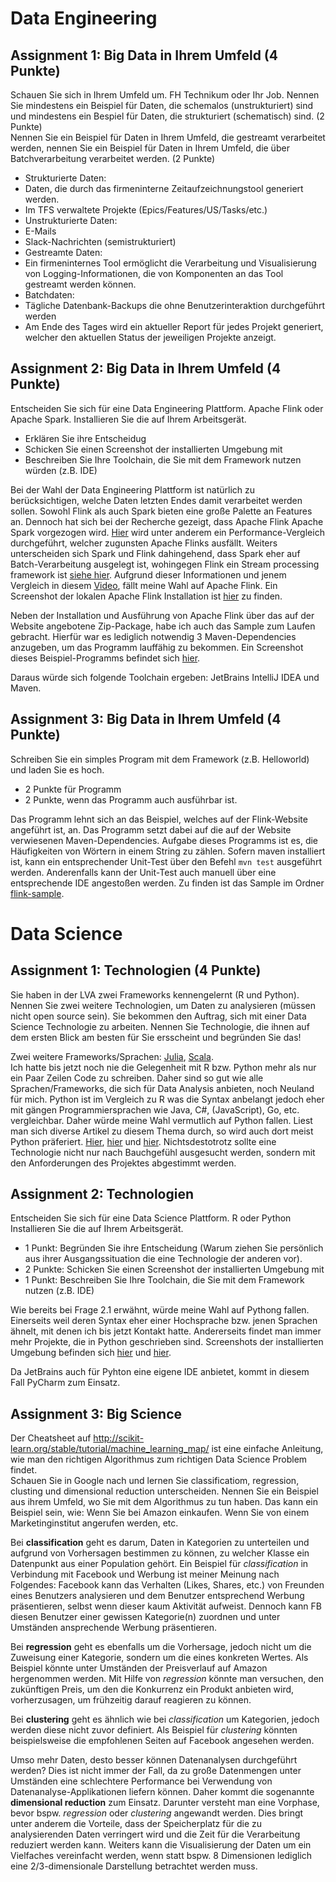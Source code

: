 # Data Engineering
## Assignment 1: Big Data in Ihrem Umfeld (4 Punkte)
Schauen Sie sich in Ihrem Umfeld um. FH Technikum oder Ihr Job. Nennen Sie mindestens ein Beispiel für Daten, die schemalos (unstrukturiert) sind und mindestens ein Bespiel für Daten, die strukturiert (schematisch) sind. (2 Punkte)  
Nennen Sie ein Beispiel für Daten in Ihrem Umfeld, die gestreamt verarbeitet werden, nennen Sie ein Beispiel für Daten in Ihrem Umfeld, die über Batchverarbeitung verarbeitet werden. (2 Punkte)

* Strukturierte Daten:
 * Daten, die durch das firmeninterne Zeitaufzeichnungstool generiert werden.
 * Im TFS verwaltete Projekte (Epics/Features/US/Tasks/etc.)
* Unstrukturierte Daten:
 * E-Mails
 * Slack-Nachrichten (semistrukturiert)
* Gestreamte Daten:
 * Ein firmeninternes Tool ermöglicht die Verarbeitung und Visualisierung von Logging-Informationen, die von Komponenten an das Tool gestreamt werden können.
* Batchdaten:
 * Tägliche Datenbank-Backups die ohne Benutzerinteraktion durchgeführt werden
 * Am Ende des Tages wird ein aktueller Report für jedes Projekt generiert, welcher den aktuellen Status der jeweiligen Projekte anzeigt.

## Assignment 2: Big Data in Ihrem Umfeld (4 Punkte)
Entscheiden Sie sich für eine Data Engineering Plattform. Apache Flink oder Apache Spark. Installieren Sie die auf Ihrem Arbeitsgerät.
* Erklären Sie ihre Entscheidug
* Schicken Sie einen Screenshot der installierten Umgebung mit  
* Beschreiben Sie Ihre Toolchain, die Sie mit dem Framework nutzen würden (z.B. IDE)  

Bei der Wahl der Data Engineering Plattform ist natürlich zu berücksichtigen, welche Daten letzten Endes damit verarbeitet werden sollen. Sowohl Flink als auch Spark bieten eine große Palette an Features an. Dennoch hat sich bei der Recherche gezeigt, dass Apache Flink Apache Spark vorgezogen wird. [Hier](http://www.kdnuggets.com/2015/11/fast-big-data-apache-flink-spark-streaming.html) wird unter anderem ein Performance-Vergleich durchgeführt, welcher zugunsten Apache Flinks ausfällt. Weiters unterscheiden sich Spark und Flink dahingehend, dass Spark eher auf Batch-Verarbeitung ausgelegt ist, wohingegen Flink ein Stream processing framework ist [siehe hier](http://stackoverflow.com/questions/28082581/what-is-the-difference-between-apache-spark-and-apache-flink). Aufgrund dieser Informationen und jenem Vergleich in diesem [Video](https://www.youtube.com/watch?v=OHAv6o2fCi8), fällt meine Wahl auf Apache Flink. Ein Screenshot der lokalen Apache Flink Installation ist [hier](https://github.com/buffaloluk7/bld/blob/master/Apache_Flink.png) zu finden.  
  
Neben der Installation und Ausführung von Apache Flink über das auf der Website angebotene Zip-Package, habe ich auch das Sample zum Laufen gebracht. Hierfür war es lediglich notwendig 3 Maven-Dependencies anzugeben, um das Programm lauffähig zu bekommen. Ein Screenshot dieses Beispiel-Programms befindet sich [hier](https://github.com/buffaloluk7/bld/blob/master/Apache_Flink_Sample.png).  
  
Daraus würde sich folgende Toolchain ergeben: JetBrains IntelliJ IDEA und Maven.

## Assignment 3: Big Data in Ihrem Umfeld (4 Punkte)
Schreiben Sie ein simples Program mit dem Framework (z.B. Helloworld) und laden Sie es hoch.
* 2 Punkte für Programm
* 2 Punkte, wenn das Programm auch ausführbar ist.  

Das Programm lehnt sich an das Beispiel, welches auf der Flink-Website angeführt ist, an. Das Programm setzt dabei auf die auf der Website verwiesenen Maven-Dependencies. Aufgabe dieses Programms ist es, die Häufigkeiten von Wörtern in einem String zu zählen. Sofern maven installiert ist, kann ein entsprechender Unit-Test über den Befehl `mvn test` ausgeführt werden. Anderenfalls kann der Unit-Test auch manuell über eine entsprechende IDE angestoßen werden. Zu finden ist das Sample im Ordner [flink-sample](https://github.com/buffaloluk7/bld/tree/master/flink-sample).

# Data Science
## Assignment 1: Technologien (4 Punkte)
Sie haben in der LVA zwei Frameworks kennengelernt (R und Python). Nennen Sie zwei weitere Technologien, um Daten zu analysieren (müssen nicht open source sein). Sie bekommen den Auftrag, sich mit einer Data Science Technologie zu arbeiten. Nennen Sie Technologie, die ihnen auf dem ersten Blick am besten für Sie ersscheint und begründen Sie das!  

Zwei weitere Frameworks/Sprachen: [Julia](http://julialang.org/), [Scala](http://www.scala-lang.org/).  
Ich hatte bis jetzt noch nie die Gelegenheit mit R bzw. Python mehr als nur ein Paar Zeilen Code zu schreiben. Daher sind so gut wie alle Sprachen/Frameworks, die sich für Data Analysis anbieten, noch Neuland für mich. Python ist im Vergleich zu R was die Syntax anbelangt jedoch eher mit gängen Programmiersprachen wie Java, C#, (JavaScript), Go, etc. vergleichbar. Daher würde meine Wahl vermutlich auf Python fallen. Liest man sich diverse Artikel zu diesem Thema durch, so wird auch dort meist Python präferiert. [Hier](http://blog.udacity.com/2015/01/python-vs-r-learn-first.html), [hier](https://www.quora.com/Which-is-better-for-data-analysis-R-or-Python) und [hier](http://www.kdnuggets.com/2015/05/r-vs-python-data-science.html). Nichtsdestotrotz sollte eine Technologie nicht nur nach Bauchgefühl ausgesucht werden, sondern mit den Anforderungen des Projektes abgestimmt werden.

## Assignment 2: Technologien
Entscheiden Sie sich für eine Data Science Plattform. R oder Python Installieren Sie die auf Ihrem Arbeitsgerät.
* 1 Punkt: Begründen Sie ihre Entscheidung (Warum ziehen Sie persönlich aus ihrer Ausgangssituation die eine Technologie der anderen vor).
* 2 Punkte: Schicken Sie einen Screenshot der installierten Umgebung mit
* 1 Punkt: Beschreiben Sie Ihre Toolchain, die Sie mit dem Framework nutzen (z.B. IDE)  

Wie bereits bei Frage 2.1 erwähnt, würde meine Wahl auf Pythong fallen. Einerseits weil deren Syntax eher einer Hochsprache bzw. jenen Sprachen ähnelt, mit denen ich bis jetzt Kontakt hatte. Andererseits findet man immer mehr Projekte, die in Python geschrieben sind. Screenshots der installierten Umgebung befinden sich [hier](https://github.com/buffaloluk7/bld/blob/master/Python.png) und [hier](https://github.com/buffaloluk7/bld/blob/master/Python_Shell.png).  

Da JetBrains auch für Pyhton eine eigene IDE anbietet, kommt in diesem Fall PyCharm zum Einsatz.

## Assignment 3: Big Science
Der Cheatsheet auf http://scikit-learn.org/stable/tutorial/machine_learning_map/ ist eine einfache Anleitung, wie man den richtigen Algorithmus zum richtigen Data Science Problem findet.  
Schauen Sie in Google nach und lernen Sie classificatiom, regression, clusting und dimensional reduction unterscheiden. 
Nennen Sie ein Beispiel aus ihrem Umfeld, wo Sie mit dem Algorithmus zu tun haben. Das kann ein Beispiel sein, wie: Wenn Sie bei Amazon einkaufen. Wenn Sie von einem Marketinginstitut angerufen werden, etc.  

Bei __classification__ geht es darum, Daten in Kategorien zu unterteilen und aufgrund von Vorhersagen bestimmen zu können, zu welcher Klasse ein Datenpunkt aus einer Population gehört. Ein Beispiel für _classification_ in Verbindung mit Facebook und Werbung ist meiner Meinung nach Folgendes: Facebook kann das Verhalten (Likes, Shares, etc.) von Freunden eines Benutzers analysieren und dem Benutzer entsprechend Werbung präsentieren, selbst wenn dieser kaum Aktivität aufweist. Dennoch kann FB diesen Benutzer einer gewissen Kategorie(n) zuordnen und unter Umständen ansprechende Werbung präsentieren.

Bei __regression__ geht es ebenfalls um die Vorhersage, jedoch nicht um die Zuweisung einer Kategorie, sondern um die eines konkreten Wertes. Als Beispiel könnte unter Umständen der Preisverlauf auf Amazon hergenommen werden. Mit Hilfe von _regression_ könnte man versuchen, den zukünftigen Preis, um den die Konkurrenz ein Produkt anbieten wird, vorherzusagen, um frühzeitig darauf reagieren zu können.

Bei __clustering__ geht es ähnlich wie bei _classification_ um Kategorien, jedoch werden diese nicht zuvor definiert. Als Beispiel für _clustering_ könnten beispielsweise die empfohlenen Seiten auf Facebook angesehen werden.

Umso mehr Daten, desto besser können Datenanalysen durchgeführt werden? Dies ist nicht immer der Fall, da zu große Datenmengen unter Umständen eine schlechtere Performance bei Verwendung von Datenanalyse-Applikationen liefern können. Daher kommt die sogenannte __dimensional reduction__ zum Einsatz. Darunter versteht man eine Vorphase, bevor bspw. _regression_ oder _clustering_ angewandt werden. Dies bringt unter anderem die Vorteile, dass der Speicherplatz für die zu analysierenden Daten verringert wird und die Zeit für die Verarbeitung reduziert werden kann. Weiters kann die Visualisierung der Daten um ein Vielfaches vereinfacht werden, wenn statt bspw. 8 Dimensionen lediglich eine 2/3-dimensionale Darstellung betrachtet werden muss.
